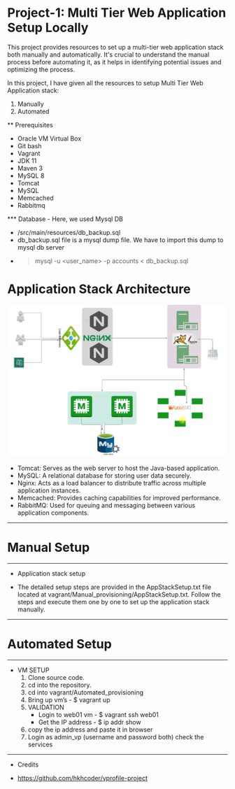 # Project-1: Multi Tier Web Application Setup Locally

This project provides resources to set up a multi-tier web application stack both manually and automatically. It's crucial to understand the manual process before automating it, as it helps in identifying potential issues and optimizing the process.

In this project, I have given all the resources to setup Multi Tier Web Application stack:
  1. Manually
  2. Automated

** Prerequisites
  - Oracle VM Virtual Box
  - Git bash
  - Vagrant
  - JDK 11 
  - Maven 3 
  - MySQL 8
  - Tomcat
  - MySQL
  - Memcached
  - Rabbitmq

*** Database - Here, we used Mysql DB 
  - /src/main/resources/db_backup.sql
  - db_backup.sql file is a mysql dump file. We have to import this dump to mysql db server
  - > mysql -u <user_name> -p<password> accounts < db_backup.sql

# Application Stack Architecture
![Architecture](images/Vprofile%20projectsetup%20Manual.png)
  - Tomcat: Serves as the web server to host the Java-based application.
  - MySQL: A relational database for storing user data securely.
  - Nginx: Acts as a load balancer to distribute traffic across multiple application instances.
  - Memcached: Provides caching capabilities for improved performance.
  - RabbitMQ: Used for queuing and messaging between various application components.
--------------------------------------------------
# Manual Setup
--------------------------------------------------
* Application stack setup
- The detailed setup steps are provided in the AppStackSetup.txt file located at vagrant/Manual_provisioning/AppStackSetup.txt. Follow the steps and execute them one by one to set up the application stack manually.


--------------------------------------------------
# Automated Setup
--------------------------------------------------

* VM SETUP
  1. Clone source code.
  2. cd into the repository.
  3. cd into vagrant/Automated_provisioning
  4. Bring up vm’s - $ vagrant up
  5. VALIDATION 
      - Login to web01 vm - $ vagrant ssh web01
      - Get the IP address - $ ip addr show
  6. copy the ip address and paste it in browser
  7. Login as admin_vp (username and password both) check the services
-----------------------------------------------

* Credits
- https://github.com/hkhcoder/vprofile-project
